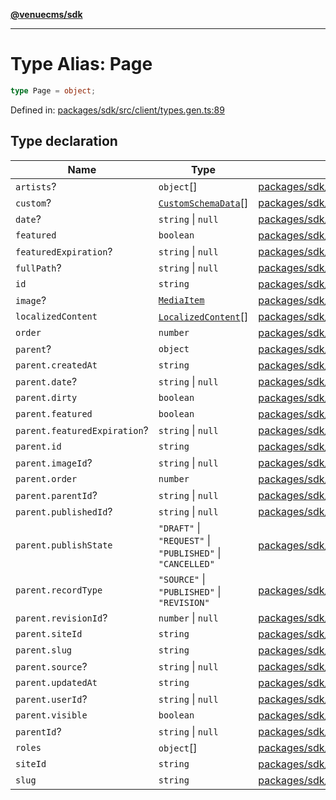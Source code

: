 [**@venuecms/sdk**](../Index.md)

***

# Type Alias: Page

```ts
type Page = object;
```

Defined in: [packages/sdk/src/client/types.gen.ts:89](https://github.com/venuecms/sdk/blob/bc8b8c4174423a3d8d92fe0cce4d46883acf7584/packages/sdk/src/client/types.gen.ts#L89)

## Type declaration

| Name | Type | Defined in |
| ------ | ------ | ------ |
| <a id="artists"></a> `artists`? | `object`[] | [packages/sdk/src/client/types.gen.ts:135](https://github.com/venuecms/sdk/blob/bc8b8c4174423a3d8d92fe0cce4d46883acf7584/packages/sdk/src/client/types.gen.ts#L135) |
| <a id="custom"></a> `custom`? | [`CustomSchemaData`](CustomSchemaData.md)[] | [packages/sdk/src/client/types.gen.ts:133](https://github.com/venuecms/sdk/blob/bc8b8c4174423a3d8d92fe0cce4d46883acf7584/packages/sdk/src/client/types.gen.ts#L133) |
| <a id="date"></a> `date`? | `string` \| `null` | [packages/sdk/src/client/types.gen.ts:95](https://github.com/venuecms/sdk/blob/bc8b8c4174423a3d8d92fe0cce4d46883acf7584/packages/sdk/src/client/types.gen.ts#L95) |
| <a id="featured"></a> `featured` | `boolean` | [packages/sdk/src/client/types.gen.ts:93](https://github.com/venuecms/sdk/blob/bc8b8c4174423a3d8d92fe0cce4d46883acf7584/packages/sdk/src/client/types.gen.ts#L93) |
| <a id="featuredexpiration"></a> `featuredExpiration`? | `string` \| `null` | [packages/sdk/src/client/types.gen.ts:94](https://github.com/venuecms/sdk/blob/bc8b8c4174423a3d8d92fe0cce4d46883acf7584/packages/sdk/src/client/types.gen.ts#L94) |
| <a id="fullpath"></a> `fullPath`? | `string` \| `null` | [packages/sdk/src/client/types.gen.ts:120](https://github.com/venuecms/sdk/blob/bc8b8c4174423a3d8d92fe0cce4d46883acf7584/packages/sdk/src/client/types.gen.ts#L120) |
| <a id="id"></a> `id` | `string` | [packages/sdk/src/client/types.gen.ts:90](https://github.com/venuecms/sdk/blob/bc8b8c4174423a3d8d92fe0cce4d46883acf7584/packages/sdk/src/client/types.gen.ts#L90) |
| <a id="image"></a> `image`? | [`MediaItem`](MediaItem.md) | [packages/sdk/src/client/types.gen.ts:98](https://github.com/venuecms/sdk/blob/bc8b8c4174423a3d8d92fe0cce4d46883acf7584/packages/sdk/src/client/types.gen.ts#L98) |
| <a id="localizedcontent"></a> `localizedContent` | [`LocalizedContent`](LocalizedContent.md)[] | [packages/sdk/src/client/types.gen.ts:134](https://github.com/venuecms/sdk/blob/bc8b8c4174423a3d8d92fe0cce4d46883acf7584/packages/sdk/src/client/types.gen.ts#L134) |
| <a id="order"></a> `order` | `number` | [packages/sdk/src/client/types.gen.ts:91](https://github.com/venuecms/sdk/blob/bc8b8c4174423a3d8d92fe0cce4d46883acf7584/packages/sdk/src/client/types.gen.ts#L91) |
| <a id="parent"></a> `parent`? | `object` | [packages/sdk/src/client/types.gen.ts:99](https://github.com/venuecms/sdk/blob/bc8b8c4174423a3d8d92fe0cce4d46883acf7584/packages/sdk/src/client/types.gen.ts#L99) |
| `parent.createdAt` | `string` | [packages/sdk/src/client/types.gen.ts:102](https://github.com/venuecms/sdk/blob/bc8b8c4174423a3d8d92fe0cce4d46883acf7584/packages/sdk/src/client/types.gen.ts#L102) |
| `parent.date`? | `string` \| `null` | [packages/sdk/src/client/types.gen.ts:115](https://github.com/venuecms/sdk/blob/bc8b8c4174423a3d8d92fe0cce4d46883acf7584/packages/sdk/src/client/types.gen.ts#L115) |
| `parent.dirty` | `boolean` | [packages/sdk/src/client/types.gen.ts:109](https://github.com/venuecms/sdk/blob/bc8b8c4174423a3d8d92fe0cce4d46883acf7584/packages/sdk/src/client/types.gen.ts#L109) |
| `parent.featured` | `boolean` | [packages/sdk/src/client/types.gen.ts:113](https://github.com/venuecms/sdk/blob/bc8b8c4174423a3d8d92fe0cce4d46883acf7584/packages/sdk/src/client/types.gen.ts#L113) |
| `parent.featuredExpiration`? | `string` \| `null` | [packages/sdk/src/client/types.gen.ts:114](https://github.com/venuecms/sdk/blob/bc8b8c4174423a3d8d92fe0cce4d46883acf7584/packages/sdk/src/client/types.gen.ts#L114) |
| `parent.id` | `string` | [packages/sdk/src/client/types.gen.ts:100](https://github.com/venuecms/sdk/blob/bc8b8c4174423a3d8d92fe0cce4d46883acf7584/packages/sdk/src/client/types.gen.ts#L100) |
| `parent.imageId`? | `string` \| `null` | [packages/sdk/src/client/types.gen.ts:116](https://github.com/venuecms/sdk/blob/bc8b8c4174423a3d8d92fe0cce4d46883acf7584/packages/sdk/src/client/types.gen.ts#L116) |
| `parent.order` | `number` | [packages/sdk/src/client/types.gen.ts:110](https://github.com/venuecms/sdk/blob/bc8b8c4174423a3d8d92fe0cce4d46883acf7584/packages/sdk/src/client/types.gen.ts#L110) |
| `parent.parentId`? | `string` \| `null` | [packages/sdk/src/client/types.gen.ts:118](https://github.com/venuecms/sdk/blob/bc8b8c4174423a3d8d92fe0cce4d46883acf7584/packages/sdk/src/client/types.gen.ts#L118) |
| `parent.publishedId`? | `string` \| `null` | [packages/sdk/src/client/types.gen.ts:108](https://github.com/venuecms/sdk/blob/bc8b8c4174423a3d8d92fe0cce4d46883acf7584/packages/sdk/src/client/types.gen.ts#L108) |
| `parent.publishState` | `"DRAFT"` \| `"REQUEST"` \| `"PUBLISHED"` \| `"CANCELLED"` | [packages/sdk/src/client/types.gen.ts:106](https://github.com/venuecms/sdk/blob/bc8b8c4174423a3d8d92fe0cce4d46883acf7584/packages/sdk/src/client/types.gen.ts#L106) |
| `parent.recordType` | `"SOURCE"` \| `"PUBLISHED"` \| `"REVISION"` | [packages/sdk/src/client/types.gen.ts:104](https://github.com/venuecms/sdk/blob/bc8b8c4174423a3d8d92fe0cce4d46883acf7584/packages/sdk/src/client/types.gen.ts#L104) |
| `parent.revisionId`? | `number` \| `null` | [packages/sdk/src/client/types.gen.ts:105](https://github.com/venuecms/sdk/blob/bc8b8c4174423a3d8d92fe0cce4d46883acf7584/packages/sdk/src/client/types.gen.ts#L105) |
| `parent.siteId` | `string` | [packages/sdk/src/client/types.gen.ts:101](https://github.com/venuecms/sdk/blob/bc8b8c4174423a3d8d92fe0cce4d46883acf7584/packages/sdk/src/client/types.gen.ts#L101) |
| `parent.slug` | `string` | [packages/sdk/src/client/types.gen.ts:112](https://github.com/venuecms/sdk/blob/bc8b8c4174423a3d8d92fe0cce4d46883acf7584/packages/sdk/src/client/types.gen.ts#L112) |
| `parent.source`? | `string` \| `null` | [packages/sdk/src/client/types.gen.ts:107](https://github.com/venuecms/sdk/blob/bc8b8c4174423a3d8d92fe0cce4d46883acf7584/packages/sdk/src/client/types.gen.ts#L107) |
| `parent.updatedAt` | `string` | [packages/sdk/src/client/types.gen.ts:103](https://github.com/venuecms/sdk/blob/bc8b8c4174423a3d8d92fe0cce4d46883acf7584/packages/sdk/src/client/types.gen.ts#L103) |
| `parent.userId`? | `string` \| `null` | [packages/sdk/src/client/types.gen.ts:117](https://github.com/venuecms/sdk/blob/bc8b8c4174423a3d8d92fe0cce4d46883acf7584/packages/sdk/src/client/types.gen.ts#L117) |
| `parent.visible` | `boolean` | [packages/sdk/src/client/types.gen.ts:111](https://github.com/venuecms/sdk/blob/bc8b8c4174423a3d8d92fe0cce4d46883acf7584/packages/sdk/src/client/types.gen.ts#L111) |
| <a id="parentid"></a> `parentId`? | `string` \| `null` | [packages/sdk/src/client/types.gen.ts:96](https://github.com/venuecms/sdk/blob/bc8b8c4174423a3d8d92fe0cce4d46883acf7584/packages/sdk/src/client/types.gen.ts#L96) |
| <a id="roles"></a> `roles` | `object`[] | [packages/sdk/src/client/types.gen.ts:121](https://github.com/venuecms/sdk/blob/bc8b8c4174423a3d8d92fe0cce4d46883acf7584/packages/sdk/src/client/types.gen.ts#L121) |
| <a id="siteid"></a> `siteId` | `string` | [packages/sdk/src/client/types.gen.ts:97](https://github.com/venuecms/sdk/blob/bc8b8c4174423a3d8d92fe0cce4d46883acf7584/packages/sdk/src/client/types.gen.ts#L97) |
| <a id="slug"></a> `slug` | `string` | [packages/sdk/src/client/types.gen.ts:92](https://github.com/venuecms/sdk/blob/bc8b8c4174423a3d8d92fe0cce4d46883acf7584/packages/sdk/src/client/types.gen.ts#L92) |
